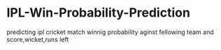 # IPL-Win-Probability-Prediction
predicting ipl cricket match winnig probability aginst fellowing team and score,wicket,runs left  
